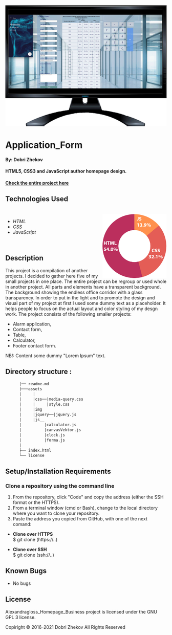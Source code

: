 <img align="justify" alt="chart" width="950px" src="https://github.com/zhekovdobri/zhekovdobri/blob/b82548a8b83cad7eebd4f7a76ba05b56dbad96ee/LandingPage_Form_Project_preview_1200px.gif">

# Application_Form

#### By: Dobri Zhekov

#### HTML5, CSS3 and JavaScript author homepage design.
#### [<ins>Check the entire project here</ins>](https://zhekovdobri.github.io/Application_Form/)
## Technologies Used

<div class=pull-left>

</div>
&nbsp;&nbsp;&nbsp;&nbsp;&nbsp;&nbsp;&nbsp;&nbsp;&nbsp;&nbsp;&nbsp;&nbsp;&nbsp;&nbsp;&nbsp;
<div class=pull-right>
<img align="right" alt="chart" height="200px" src="https://github.com/zhekovdobri/Application_Form/blob/8f1fe41043bed65b1d4ca3b6de232a7929cec7a9/assets/img/Application_Forrm_language_chart.png">
</div>

* _HTML_
* _CSS_
* _JavaScript_

<br />

## Description
This project is a compilation of another projects. I decided to gather here five of my small projects in one place. The entire project can be regroup or used whole in another project. All parts and elements have a transparent background. The background showing the endless office corridor with a glass transparency. In order to put in the light and to promote the design and visual part of my project at first I used some dummy text as a placeholder. It helps people to focus on the actual layout and color styling of my desgn work. The project consists of the following smaller projects:

* Alarm application, 
* Contact form, 
* Table,
* Calculator,
* Footer contact form.

NB!: Content some dummy "Lorem Ipsum" text.   

## Directory structure :

          |── readme.md    
          ├───assets
          |     |      
          |     |css──|media-query.css
          |     |     |style.css
          |     |img                     
          |     |jquery──|jquery.js
          |     |js__
          |          |calculator.js
          |          |canvasVektor.js
          |          |clock.js  
          |          |forma.js
          |                                                                   
          ├── index.html                          
          └── license
 

## Setup/Installation Requirements

### Clone a repository using the command line 

1. From the repository, click "Code" and copy the address (either the SSH format or the HTTPS). 
2. From a terminal window (cmd or Bash), change to the local directory where you want to clone your repository.
3. Paste the address you copied from GitHub, with one of the next comand:

* **Clone over HTTPS**<br>
  $ git clone (https://..)
  
* **Clone over SSH**<br>
  $ git clone (ssh://..)

## Known Bugs

* No bugs

## License

Alexandragloss_Homepage_Business project is licensed under the GNU GPL 3 license.

Copiright © 2016-2021 Dobri Zhekov All Rights Reserved
